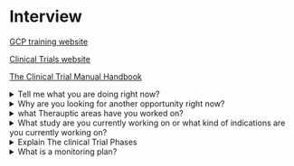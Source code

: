 # Interview

[GCP training website](https://gcp.nidatraining.org/)

[Clinical Trials website](https://clinicaltrials.gov/)

[The Clinical Trial Manual Handbook](https://www.uaar.edu.pk/fs/books/15.pdf)




<details>
   <summary>Tell me what you are doing right now?</summary>
          
```
Right now i'm a site monitor. I'm responsible for my assigned site in respect to site managment. 

Conducting visit, Pssv, siv, imv and closing out the site. 

Currently have in the average 3 studies across 14 to 16 sites.
```
</details>


<details>
   <summary>Why are you looking for another opportunity right now?</summary>
   
```
I feel like Changing company for the better

Need a new home.

Need a new place where i can have more team bonding.

Now i just feel like a number because my present company is very large organisation.
```
</details>

<details>
   <summary>what Therauptic areas have you worked on?</summary>
```
Cardiovascular
Opthalmology
Neuroscience
Respiratory
Genitourinary
Gastrointestinal
Endocrinologyy
Infectious Disease
Hermatolog
Oncology
Dermotology(OTC)
```
</details>


<details>
   
   <summary>What study are you currently working on or what kind of indications are you currently working on?</summary>
   
```
A Phase 1, interventional, Multi-center, Open-label, Single-arm, Dose-escalation, Clinical Study to Evaluate the Safety, 
Tolerability, Pharmacokinetics and Anti-tumor Activity of FN-1501 Monotherapy in Patients With Advanced 
Solid Tumors or Relapsed/Refractory Acute Myeloid Leukemia (AML)

Enrollment  :	33 participants

PRIMARY OUTCOME MEASURE:
Incidence and severity of adverse events (AEs) and serious adverse events (SAEs)
To determine the maximum tolerated dose (MTD) and recommended phase 2 dose (RP2D) 


SECONDARY OUTCOME MEASURE
Maximum observed plasma concentration (Cmax) [ Time Frame: During the first year. ]
Time to maximum observed plasma concentration (tmax) [ Time Frame: During the first year. ]
Area under concentration-time curve from 0 to 24 hours (AUC(0-24)

INCLUSION CRITERIA
Male and female 18 years old and above
Able to understand and sign informed consent form
Patients with histologically or cytologically confirmed advanced solid tumors who have relapsed or refractory disease or relapsed/refractory AML
Expected to survive at least 2 to 3 month:


EXCLUSION CRITERIA
Participation in another therapeutic clinical trial within 3 weeks of enrollment.
Having received a major surgical operation within 4 weeks of enrollment.
Active known infection, including hepatitis B, hepatitis C, and human immunodeficiency virus.
Serious kidney injury, requiring dialysis
Serious liver injury, and advanced liver diseases of Child-Pugh class B and C
```
</details>



<details>
   
   <summary>Explain The clinical Trial Phases</summary>

![Clinical_Trial_Phases](https://user-images.githubusercontent.com/99203797/153060165-d82cc841-9f30-4236-afbf-7860c4df3814.png)

</details>


<details>


<summary>What is a monitoring plan? </summary>
   
```
   
The clinical monitoring plan basically sets out the monitoring strategies and the monitoring 
responsibilities of all parties involved in the clinical trial. 
It also stipulates the frequency of visits, various monitoring methods to be used, 
and the rationale for their use. It also goes further to describe the monitoring procedures, 
types of visits, what is involved in the conduct of those visits, 
and the quantity or percentage of each type of document to be monitored. 
These procedures can be further defined on a protocol basis depending on the purpose, design, size, 
complexity, and primary outcome measures of the trial. 
There is also usually an area of focus in the monitoring plan that goes over protocol compliance, 
SAE reporting, safety, adverse event reporting, quality assurance, and site assessment. 

```
<details>

## What is an SAE and what are the 6 criteria that determine an SAE?
```
An SAE is any untoward medical occurrence that could lead to any of the following:

Hospitalization or prolong an existing hospitalization
Death
Birth Defect /Congenital Anomaly
Disability
Life threatening 
Anything that PI feels is life threatening. 

```
## What is SUSAR

![SUSAR](https://user-images.githubusercontent.com/99203797/153067127-8e2a1c81-b0dd-41fc-8741-f80e631285fc.png)


Informed Consent Document

![Informed_Consent](https://user-images.githubusercontent.com/99203797/152904067-52b2795b-db0d-4dde-8bfd-9a3236eb1a8b.png)

## If a subject does not sign ICF what will you do? 
```
I will ask the site to immediately contact the subject and have the subject come in to be re-consented. 
At that time, the subject will have to sign and date the ICF. 
All study procedures should be put on hold until the subject has signed the ICF. 
```
## What are common errors you come across when reviewing an Informed consent form
```
An unapproved/expired version of the consent form was used.

The full consent form was not used (i.e., consent form is missing pages)

Information in the consent was crossed out or altered in any way not approved by the IRB

The person who obtained consent was not approved to do so per IRB-approved protocol

All required signatures were not obtained3 (i.e., participant, person obtaining consent, parent, second parent if required, LAR, witness)

Not all sections of the consent form were completed (i.e., check boxes unchecked, initials/signatures missing for optional procedures)

Participant’s printed name missing on the form
```
## What is the monitor’s involvement in subject enrollment? 
```
The monitor helps the site whenever they are not enrolling enough patients for the study. 
They can help by providing advice on ways to recruit like advertisement methods, 
or subject reach out to subjects in the sites database that have the indication or had a past history of the indication. 
Once a subject is enrolled, the monitor is to go out to the site 
and review the data of the subject to ensure they are actually eligible for the study. 
```
## What is FDA 1571: 
```
The 1571 is the Investigational New Drug Application. 
It provides the structure to present the information about the proposed research.
```
## What is FDA 1572? 
```
The 1572 is the statement of investigator form, 
it is an agreement signed by the investigator to provide certain information to the sponsor 
and assure that he/she will comply with FDA regulations related to 
the conduct of the clinical investigation of an investigation drug or biologic. 
```
## What is a FDA 483? 
```
483s are usually issued whenever there is an FDA inspection at a site and there are major findings. 
If major findings are found during the audit inspection, the FDA will issue a 483. 
```
## What is FDA 3674: 
```
This form certifies that the study is registered in the national database of clinical trials
```

## Name 10 essential documents found in the Investigator Site File (ISF)
```
-Investigator’s Brochure (IB) – outlines scientific information about the investigational product.
-Study protocol – this includes the current protocol as well as any amendments and historical protocols.
-Informed consent documentation – any information given to the trial subject (patient). 
 This includes the consent form itself in addition to any other written 
 pieces of information provided to support the consent and, if relevant, advertisements for recruitments used.
-Financial Disclosure agreements
-Insurance statements
-Confidential Disclosure Agreement
-1572
-Signed agreements between involved parties – any agreement an investigator has with a sponsor, CRO and other authorities.
-IRB review and approval
-Regulatory authority approval of protocol
-Curriculum Vitae – qualifications and eligibility to conduct the trial for all research personnel, including resumes and certifications.
-Normal values and/or ranges of the tests
-Instructions for investigational product and other trial-related materials handling
-Shipping records for trial-related materials
-Decoding procedures for blinded trials
-Pre-trial monitoring report – documents that the site is suitable for the trial and that procedures have been reviewed with trial staff.
```

## How do you review a DOA log?
```
Looking through it to make sure it provides a comprehensive list of study staff members 
and the duties that have been delegated to them by the Principal Investigator.

-Staff Name and Credentials, if applicable: 
-Study Role
-Study Specific Tasks
-Staff Signature and Initials
-Start Date of Responsibilities 
-End Date of Responsibilities
```

## Describe how you determine that the PI is managing the study properly 
```
You determine the PI is managing the study properly when he/she leads the conduct 
of a clinical trial at a study site in compliance with GCP guidelines, 
provides assurance that the rights, safety and well-being of trial participants are protected, 
and that the results of the clinical trials are credible and accurate. 

```
## What is ALCOA. Describe with examples
```
Its a data integrity standard that ensures that data you are entering is correct and accurate and you will be able to tell who entered the data.

Attributable - It should be obvious who documented or did what; traceable to a person, date, and subject visit.

Legible - The Record should be easy to read and signatures identifiable

Contemporaneous - The information should be documented as it happens

Original - First record of the information or certified copy. The investigator should have the original source document.

Accurate - Accurate, consistent and real representation of facts.

Complete - The information should be complete (i.e., to answer who, what, when, where, why, and how).
```
## How do you perform SDV?
```
By doing a quality control check to ensure that source data 
corresponds to entries in the EDC or case report form.
```
## What is SDR? Describe SDR?
```
SDR means Source Data Review 
It is the review of the source documentation to check on quality, protocol and GCP compliance
```

## How do you perform IP accountability
```
Drug accountability includes study drugs Storage, handling, dispensing and 
documentation of administration, return and/or destruction of the drugs.

It  is  good  practice  to  update  the  device  accountability  log  with relevant  information  immediately.   

-Number of IP recieved from the sponsor.
-Date when the IP is received.
-Date when the IP is assigned to the subject.
-How many pills were assigned to each subject.
-Date of return of the IP.
-How many pills/units of IP were returned
-Ip thats returned to the sponsor/CRO at the end of the study and date.

```
## How do you prepare for PSSV?
```
Completed and documented the required protocol and compound training(s) prior to
conducting the PSSV

Ensure feasibility questionnaire(s) has been reviewed and considered prior to the visit.

Ensure A signed Confidential Disclosure Agreement (CDA) is available.

The date, time and agenda of PSSV are confirmed with the site in a confirmation letter.

Is CTMS updated?
```
![PSSV](https://user-images.githubusercontent.com/99203797/153009897-54138ceb-1c1f-4b31-bb3b-8f5f467e0512.png)


## How do you prepare for SIV
```

Forward site staff training materials to study site.

Has the Delegation of Authority (DOA) been provided to the site prior to the Site Initiation Visit (SIV).

Will the site use the Learning Management System (LMS) and/or the paper process.

Have the Training Log (TL) and Site Signature Log (SSL) been provided to the site prior to the Site
Initiation Visit (SIV)?

CTMS updated to include all investigational site staff contact information at a minimum

Confirm receipt of all required study documents and supplies (e.g., study supplies, study equipment,
lab kits, Site IP Procedures Manual, Trial Center File, vendor manuals).

Confirm account creation/activation for key investigational study staff at a minimum.

Any additional study specific activities required per Monitoring Guidelines conducted prior to the
initiation visit?

The date, time and agenda of initiation visit are confirmed with the site in a confirmation letter?

```
![SIV](https://user-images.githubusercontent.com/99203797/153010189-b2ea7adc-ca6f-41a1-af62-0e13f917482e.png)


## How do you prepare for IMV?
```
Action items (AIs)/outstanding findings from the previous visit or contact reviewed.

All analytical reports are reviewed as required per Monitoring Guidelines 
(e.g., EDC Reports, IntraLinks access report, laboratory kit inventory)

Prior to the on-site visit, any additional study specific activities as required per Monitoring Guidelines are performed.

The date, time and agenda of monitoring visit are confirmed with the site in a confirmation letter.

EDC data review completed as required per Monitoring Guidelines.

Perform review of new protocol deviations (PDs) identified since last contact/visit and any updates to previously reported PDs.
```
![IMV](https://user-images.githubusercontent.com/99203797/153010315-45531259-4610-489f-b156-8681cb87554f.png)
![IMV2](https://user-images.githubusercontent.com/99203797/153010357-c4eb3201-30d4-4563-b185-1368b598389d.png)
![IMV3](https://user-images.githubusercontent.com/99203797/153010430-32b55d80-96ff-42ba-98ee-bc34093d5368.png)



## How do you prepare for COV
```
All analytical reports are reviewed as required per Monitoring Guidelines (e.g., EDC Reports, IntraLinks
access report, laboratory kit inventory, etc.)?

Action Items (AIs)/outstanding issues from the previous visit or contact are reviewed?

The date, time and agenda of the closure visit are confirmed with the site in a confirmation letter?
```
![COV](https://user-images.githubusercontent.com/99203797/153010523-e910536d-8ed8-4b58-920f-948b4b0af118.png)
![COV2](https://user-images.githubusercontent.com/99203797/153010550-d04f2ac9-da89-4462-94e7-9a92f767de8c.png)
![COV3](https://user-images.githubusercontent.com/99203797/153010634-d5ef0c19-df42-4d16-8fd5-aee4bb7ed1c9.png)

## How do you address a temperature excursion?
```
 When any temperature reading is outside the recommended range.
 
Steps for Handling Temperature Excursions
Step 1: Notify Supervisors. ...
Step 2: Quarantine Investigational Drug. ...
Step 3: Document the Event. ...
Step 4: Get Guidance. ...
Step 5: Implement SOPs. ...
Step 6: Wrap Up.

```

## What is an IRB?
```
An Institutional Review Board (IRB) is an independent body established 
to protect the rights and welfare of human research participants.

The purpose of an IRB is to safeguard the rights, 
safety, and well–being of all human research participants. 
```
## Describe the types of IRB and Advantage of each?

**Local IRBs** 

Are affiliated with an institution, such as a hospital, university,
medical center, or group of care facilities; thus, local IRBs are
geographically close to and knowledgeable about the institutions,
investigators, and community of potential subjects participating in
the research. In most cases, an investigator who is affiliated with
a specific institution must apply for approval from the local IRB
associated with that same institution.

**Independent IRBs**

Not all institutions have IRBs; instead, some may arrange for an
“outside” IRB to review research. These outside IRBs, which are not
associated with any specific institution, are referred to as independent
IRBs, central IRBs, or national IRBs.


# Oncology Questions

## What is RECIST and what version do you use?

**Response evaluation criteria in solid tumors (RECIST)** is a set of published rules that 
define when tumors in cancer patients **improve ("respond"), 
stay the same ("stabilize"), 
or worsen ("progress")** during treatment.

![RECIST](https://user-images.githubusercontent.com/99203797/153050225-a2775928-9086-4161-9270-3e296e3e3405.png)

## What is CTCAE?

![CTCAE](https://user-images.githubusercontent.com/99203797/153054641-e2d85c8b-0e30-4fb0-bba3-a099b58280fc.png)

## What is ECOG?

The ECOG(Eastern Cooperative Oncology Group )

It describes a **patient's level of functioning** in terms of their ability to care for themself, 

daily activity, and physical ability (walking, working, etc.).

## What is KPS?

 Also called **Karnofsky Performance Status**
 
**A standard way of measuring the ability of cancer patients to perform ordinary tasks.** 

KPS may be used to determine a patient's prognosis, 
to measure changes in a patient's ability to function, 
or to decide if a patient could be included in a clinical trial


## What is staging 
```
The stage of a cancer describes the size of a tumour 
and how far it has spread from where it originated.
```
## What is grading
```
The grade describes the appearance of the cancerous cells.
```

